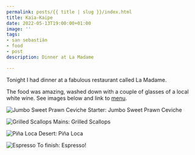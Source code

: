 ```yaml
---
permalink: posts/{{ title | slug }}/index.html
title: Kaia-Kaipe
date: 2022-05-13T19:00:00+01:00
image: ''
tags:
- san sebastián
- food
- post
description: Dinner at La Madame

---
```

<!-- Excerpt Start -->
Tonight I had dinner at a fabulous restaurant called La Madame.
<!-- Excerpt End -->
The food was amazing, washed down with a couple of glasses of a local white wine. See images below and link to [menu](http://www.lamadamesansebastian.com/en/).

![Jumbo Sweet Prawn Ceviche](/images/g-jumbo_sweet_prawn_ceviche.jpg)
Starter: Jumbo Sweet Prawn Ceviche

![Grilled Scallops](/images/g-grilled_scallops.jpg)
Mains: Grilled Scallops

![Piña Loca](/images/g-pina_loca.jpg)
Desert: Piña Loca

![Espresso](/images/g-espresso.jpg)
To finish: Espresso!